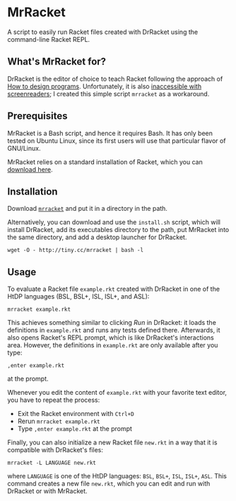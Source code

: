 # MrRacket

A script to easily run Racket files created with DrRacket using the command-line Racket REPL.


## What's MrRacket for?

DrRacket is the editor of choice to teach Racket following the approach of [How to design programs](https://htdp.org/).
Unfortunately, it is also [inaccessible with screenreaders](https://github.com/racket/drracket/issues/219);
I created this simple script `mrracket` as a workaround.


## Prerequisites

MrRacket is a Bash script, and hence it requires Bash. It has only
been tested on Ubuntu Linux, since its first users will use that
particular flavor of GNU/Linux.

MrRacket relies on a standard installation of Racket, which you can
[download here](https://download.racket-lang.org/).


## Installation

Download [`mrracket`](https://raw.githubusercontent.com/bugcounting/mrracket/master/mrracket) and put it in a directory in the path.

Alternatively, you can download and use the `install.sh` script, which
will install DrRacket, add its executables directory to the path, 
put MrRacket into the same directory, and add a desktop launcher for DrRacket.

```
wget -O - http://tiny.cc/mrracket | bash -l
```


## Usage

To evaluate a Racket file `example.rkt` created with DrRacket in one of the HtDP languages (BSL, BSL+, ISL, ISL+, and ASL):

```
mrracket example.rkt
```

This achieves something similar to clicking *Run* in DrRacket:
it loads the definitions in `example.rkt` and runs any tests defined there.
Afterwards, it also opens Racket's REPL prompt, which is like DrRacket's interactions area.
However, the definitions in `example.rkt` are only available after you type:

```
,enter example.rkt
```

at the prompt.

Whenever you edit the content of `example.rkt` with your favorite text
editor, you have to repeat the process:

   - Exit the Racket environment with `Ctrl+D`
   - Rerun `mrracket example.rkt`
   - Type `,enter example.rkt` at the prompt

Finally, you can also initialize a new Racket file `new.rkt` in a way that it is compatible
with DrRacket's files:

```
mrracket -L LANGUAGE new.rkt
```

where `LANGUAGE` is one of the HtDP languages: `BSL`, `BSL+`, `ISL`, `ISL+`, `ASL`.
This command creates a new file `new.rkt`, which you can edit and run with DrRacket
or with MrRacket.

